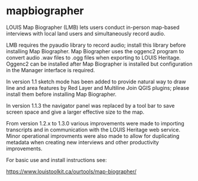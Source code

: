 mapbiographer
=============

LOUIS Map Biographer (LMB) lets users conduct in-person map-based interviews with local land users and simultaneously record audio.

LMB requires the pyaudio library to record audio; install this library before installing Map Biographer. Map Biographer uses the oggenc2 program to convert audio .wav files to .ogg files when exporting to LOUIS Heritage. Oggenc2 can be installed after Map Biographer is installed but configuration in the Manager interface is required.

In version 1.1 sketch mode has been added to provide natural way to draw line and area features by Red Layer and Multiline Join QGIS plugins; please install them before installing Map Biographer.

In version 1.1.3 the navigator panel was replaced by a tool bar to save screen space and give a larger effective size to the map.

From version 1.2.x to 1.3.0 various improvements were made to importing transcripts and in communication with the LOUIS Heritage web service. Minor operational improvments were also made to allow for duplicating metadata when creating new interviews and other productivity improvements.

For basic use and install instructions see:

https://www.louistoolkit.ca/ourtools/map-biographer/
